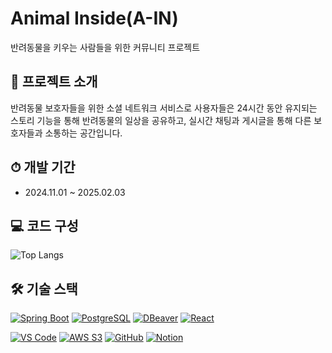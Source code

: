 # Animal Inside(A-IN)

반려동물을 키우는 사람들을 위한 커뮤니티 프로젝트

## 📁 프로젝트 소개

반려동물 보호자들을 위한 소셜 네트워크 서비스로 사용자들은 24시간 동안 유지되는 스토리 기능을 통해 반려동물의 일상을 공유하고, 실시간 채팅과 게시글을 통해 다른 보호자들과 소통하는 공간입니다.

## ⏱ 개발 기간

- 2024.11.01 ~ 2025.02.03

## 💻 코드 구성

![Top Langs](https://github-readme-stats.vercel.app/api/top-langs/?username=gamja1314&repo=A.IN-project4&layout=compact&theme=light&title_color=1E90FF&text_color=151515&bg_color=ffffff&border_radius=10)

## 🛠️ 기술 스택
[![Spring Boot](https://img.shields.io/badge/Spring_Boot-6DB33F?style=flat-square&logo=spring-boot&logoColor=white)](https://spring.io/projects/spring-boot)
[![PostgreSQL](https://img.shields.io/badge/PostgreSQL-4169E1?style=flat-square&logo=postgresql&logoColor=white)](https://www.postgresql.org/)
[![DBeaver](https://img.shields.io/badge/DBeaver-382923?style=flat-square&logo=dbeaver&logoColor=white)](https://dbeaver.io/)
[![React](https://img.shields.io/badge/React-61DAFB?style=flat-square&logo=react&logoColor=black)](https://reactjs.org/)

[![VS Code](https://img.shields.io/badge/VS_Code-007ACC?style=flat-square&logo=visual-studio-code&logoColor=white)](https://code.visualstudio.com/)
[![AWS S3](https://img.shields.io/badge/AWS_S3-569A31?style=flat-square&logo=amazon-s3&logoColor=white)](https://aws.amazon.com/s3/)
[![GitHub](https://img.shields.io/badge/GitHub-181717?style=flat-square&logo=github&logoColor=white)](https://github.com/)
[![Notion](https://img.shields.io/badge/Notion-000000?style=flat-square&logo=notion&logoColor=white)](https://www.notion.so/)
